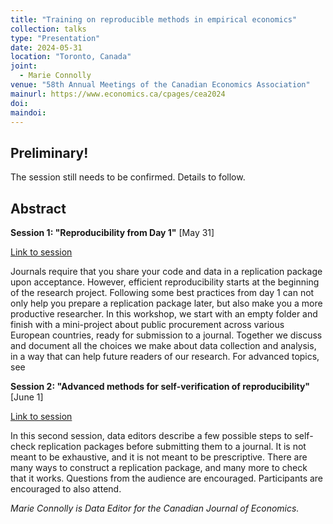 ```yaml
---
title: "Training on reproducible methods in empirical economics" 
collection: talks
type: "Presentation"
date: 2024-05-31
location: "Toronto, Canada"
joint: 
  - Marie Connolly
venue: "58th Annual Meetings of the Canadian Economics Association"
mainurl: https://www.economics.ca/cpages/cea2024
doi: 
maindoi: 
---
```


## Preliminary! 

The session still needs to be confirmed. Details to follow.

## Abstract

**Session 1: "Reproducibility from Day 1"** [May 31]

[Link to session](https://ceaconference.secure-platform.com/site/solicitations/102001/sessiongallery/94372)

Journals require that you share your code and data in a replication package upon acceptance. However, efficient reproducibility starts at the beginning of the research project. Following some best practices from day 1 can not only help you prepare a replication package later, but also make you a more productive researcher. In this workshop, we start with an empty folder and finish with a mini-project about public procurement across various European countries, ready for submission to a journal. Together we discuss and document all the choices we make about data collection and analysis, in a way that can help future readers of our research. For advanced topics, see

**Session 2: "Advanced methods for self-verification of reproducibility"** [June 1]

[Link to session](https://ceaconference.secure-platform.com/site/solicitations/102001/sessiongallery/94373)

In this second session, data editors describe a few possible steps to self-check replication packages before submitting them to a journal. It is not meant to be exhaustive, and it is not meant to be prescriptive. There are many ways to construct a replication package, and many more to check that it works. Questions from the audience are encouraged. Participants are encouraged to also attend. 

*Marie Connolly is Data Editor for the Canadian Journal of Economics.*
